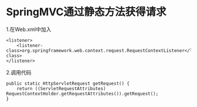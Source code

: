 # SpringMVC通过静态方法获得请求

1.在Web.xml中加入

```
<listener>
    <listener-class>org.springframework.web.context.request.RequestContextListener</listener-class>
</listener>
```

2.调用代码

```
public static HttpServletRequest getRequest() {
    return ((ServletRequestAttributes) RequestContextHolder.getRequestAttributes()).getRequest();
}
```

